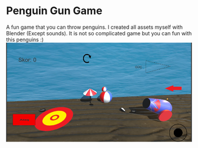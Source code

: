 # Penguin Gun Game
A fun game that you can throw penguins. I created all assets myself with Blender (Except sounds). It is not so complicated game but you can fun with this penguins :)
![game_ss](penguin_gun_ss.PNG)

